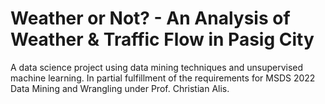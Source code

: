 # Weather or Not? - An Analysis of Weather &amp; Traffic Flow in Pasig City
A data science project using data mining techniques and unsupervised machine learning. In partial fulfillment of the requirements for MSDS 2022 Data Mining and Wrangling under Prof. Christian Alis.
